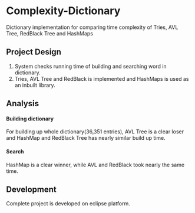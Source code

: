 # Complexity-Dictionary

Dictionary implementation for comparing time complexity of Tries, AVL Tree, RedBlack Tree and HashMaps

## Project Design

1. System checks running time of building and searching word in dictionary.
2. Tries, AVL Tree and RedBlack is implemented and HashMaps is used as an inbuilt library.

## Analysis

#### Building dictionary

For building up whole dictionary(36,351 entries), AVL Tree is a clear loser and HashMap and RedBlack Tree has nearly similar build up time.

#### Search

HashMap is a clear winner, while AVL and RedBlack took nearly the same time.


## Development

Complete project is developed on eclipse platform.
